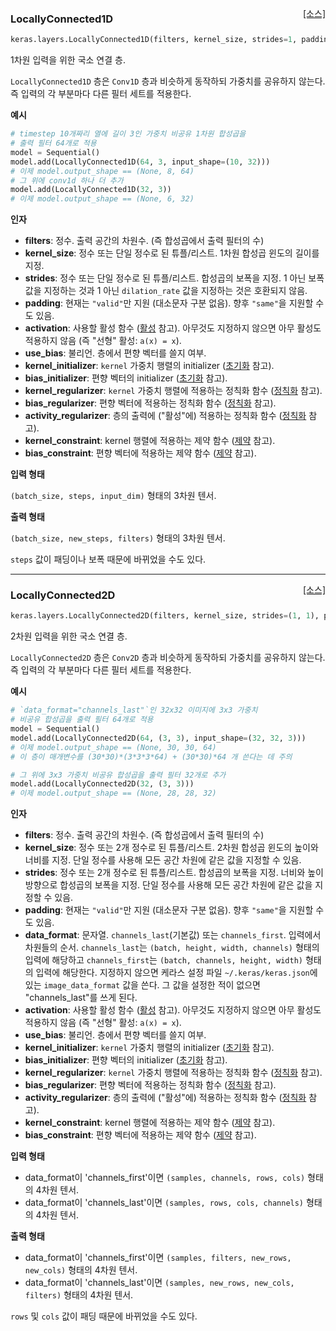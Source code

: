 <span style="float:right;">[[소스]](https://github.com/keras-team/keras/blob/master/keras/layers/local.py#L19)</span>
### LocallyConnected1D

```python
keras.layers.LocallyConnected1D(filters, kernel_size, strides=1, padding='valid', data_format=None, activation=None, use_bias=True, kernel_initializer='glorot_uniform', bias_initializer='zeros', kernel_regularizer=None, bias_regularizer=None, activity_regularizer=None, kernel_constraint=None, bias_constraint=None)
```

1차원 입력을 위한 국소 연결 층.

`LocallyConnected1D` 층은 `Conv1D` 층과 비슷하게 동작하되
가중치를 공유하지 않는다. 즉 입력의 각 부분마다
다른 필터 세트를 적용한다.

__예시__

```python
# timestep 10개짜리 열에 길이 3인 가중치 비공유 1차원 합성곱을
# 출력 필터 64개로 적용
model = Sequential()
model.add(LocallyConnected1D(64, 3, input_shape=(10, 32)))
# 이제 model.output_shape == (None, 8, 64)
# 그 위에 conv1d 하나 더 추가
model.add(LocallyConnected1D(32, 3))
# 이제 model.output_shape == (None, 6, 32)
```

__인자__

- __filters__: 정수. 출력 공간의 차원수.
    (즉 합성곱에서 출력 필터의 수)
- __kernel_size__: 정수 또는 단일 정수로 된 튜플/리스트.
    1차원 합성곱 윈도의 길이를 지정.
- __strides__: 정수 또는 단일 정수로 된 튜플/리스트.
    합성곱의 보폭을 지정.
    1 아닌 보폭 값을 지정하는 것과 1 아닌
    `dilation_rate` 값을 지정하는 것은 호환되지 않음.
- __padding__: 현재는 `"valid"`만 지원 (대소문자 구분 없음).
    향후 `"same"`을 지원할 수도 있음.
- __activation__: 사용할 활성 함수
    ([활성](../activations.md) 참고).
    아무것도 지정하지 않으면 아무 활성도 적용하지 않음
    (즉 "선형" 활성: `a(x) = x`).
- __use_bias__: 불리언. 층에서 편향 벡터를 쓸지 여부.
- __kernel_initializer__: `kernel` 가중치 행렬의 initializer
    ([초기화](../initializers.md) 참고).
- __bias_initializer__: 편향 벡터의 initializer
    ([초기화](../initializers.md) 참고).
- __kernel_regularizer__: `kernel` 가중치 행렬에
    적용하는 정칙화 함수
    ([정칙화](../regularizers.md) 참고).
- __bias_regularizer__: 편향 벡터에 적용하는 정칙화 함수
    ([정칙화](../regularizers.md) 참고).
- __activity_regularizer__: 층의 출력에 ("활성"에)
    적용하는 정칙화 함수
    ([정칙화](../regularizers.md) 참고).
- __kernel_constraint__: kernel 행렬에 적용하는 제약 함수
    ([제약](../constraints.md) 참고).
- __bias_constraint__: 편향 벡터에 적용하는 제약 함수
    ([제약](../constraints.md) 참고).

__입력 형태__

`(batch_size, steps, input_dim)` 형태의 3차원 텐서.

__출력 형태__

`(batch_size, new_steps, filters)` 형태의 3차원 텐서.

`steps` 값이 패딩이나 보폭 때문에 바뀌었을 수도 있다.

----

<span style="float:right;">[[소스]](https://github.com/keras-team/keras/blob/master/keras/layers/local.py#L181)</span>
### LocallyConnected2D

```python
keras.layers.LocallyConnected2D(filters, kernel_size, strides=(1, 1), padding='valid', data_format=None, activation=None, use_bias=True, kernel_initializer='glorot_uniform', bias_initializer='zeros', kernel_regularizer=None, bias_regularizer=None, activity_regularizer=None, kernel_constraint=None, bias_constraint=None)
```

2차원 입력을 위한 국소 연결 층.

`LocallyConnected2D` 층은 `Conv2D` 층과 비슷하게 동작하되
가중치를 공유하지 않는다. 즉 입력의 각 부분마다
다른 필터 세트를 적용한다.

__예시__

```python
# `data_format="channels_last"`인 32x32 이미지에 3x3 가중치
# 비공유 합성곱을 출력 필터 64개로 적용
model = Sequential()
model.add(LocallyConnected2D(64, (3, 3), input_shape=(32, 32, 3)))
# 이제 model.output_shape == (None, 30, 30, 64)
# 이 층이 매개변수를 (30*30)*(3*3*3*64) + (30*30)*64 개 쓴다는 데 주의

# 그 위에 3x3 가중치 비공유 합성곱을 출력 필터 32개로 추가
model.add(LocallyConnected2D(32, (3, 3)))
# 이제 model.output_shape == (None, 28, 28, 32)
```

__인자__

- __filters__: 정수. 출력 공간의 차원수.
    (즉 합성곱에서 출력 필터의 수)
- __kernel_size__: 정수 또는 2개 정수로 된 튜플/리스트.
    2차원 합성곱 윈도의 높이와 너비를 지정.
    단일 정수를 사용해 모든 공간 차원에
    같은 값을 지정할 수 있음.
- __strides__: 정수 또는 2개 정수로 된 튜플/리스트.
    합성곱의 보폭을 지정.
    너비와 높이 방향으로 합성곱의 보폭을 지정.
    단일 정수를 사용해 모든 공간 차원에
    같은 값을 지정할 수 있음.
- __padding__: 현재는 `"valid"`만 지원 (대소문자 구분 없음).
    향후 `"same"`을 지원할 수도 있음.
- __data_format__: 문자열.
    `channels_last`(기본값) 또는 `channels_first`.
    입력에서 차원들의 순서.
    `channels_last`는 `(batch, height, width, channels)`
    형태의 입력에 해당하고
    `channels_first`는 `(batch, channels, height, width)`
    형태의 입력에 해당한다.
    지정하지 않으면 케라스 설정 파일 `~/.keras/keras.json`에
    있는 `image_data_format` 값을 쓴다.
    그 값을 설정한 적이 없으면 "channels_last"를 쓰게 된다.
- __activation__: 사용할 활성 함수
    ([활성](../activations.md) 참고).
    아무것도 지정하지 않으면 아무 활성도 적용하지 않음
    (즉 "선형" 활성: `a(x) = x`).
- __use_bias__: 불리언. 층에서 편향 벡터를 쓸지 여부.
- __kernel_initializer__: `kernel` 가중치 행렬의 initializer
    ([초기화](../initializers.md) 참고).
- __bias_initializer__: 편향 벡터의 initializer
    ([초기화](../initializers.md) 참고).
- __kernel_regularizer__: `kernel` 가중치 행렬에
    적용하는 정칙화 함수
    ([정칙화](../regularizers.md) 참고).
- __bias_regularizer__: 편향 벡터에 적용하는 정칙화 함수
    ([정칙화](../regularizers.md) 참고).
- __activity_regularizer__: 층의 출력에 ("활성"에)
    적용하는 정칙화 함수
    ([정칙화](../regularizers.md) 참고).
- __kernel_constraint__: kernel 행렬에 적용하는 제약 함수
    ([제약](../constraints.md) 참고).
- __bias_constraint__: 편향 벡터에 적용하는 제약 함수
    ([제약](../constraints.md) 참고).

__입력 형태__

- data_format이 'channels_first'이면 `(samples, channels, rows, cols)`
형태의 4차원 텐서.
- data_format이 'channels_last'이면 `(samples, rows, cols, channels)`
형태의 4차원 텐서.

__출력 형태__

- data_format이 'channels_first'이면 `(samples, filters, new_rows, new_cols)`
형태의 4차원 텐서.
- data_format이 'channels_last'이면 `(samples, new_rows, new_cols, filters)`
형태의 4차원 텐서.

`rows` 및 `cols`  값이 패딩 때문에 바뀌었을 수도 있다.
